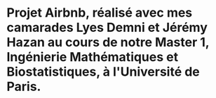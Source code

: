 # Projet Airbnb, réalisé avec mes camarades Lyes Demni et Jérémy Hazan au cours de notre Master 1, Ingénierie Mathématiques et Biostatistiques, à l'Université de Paris.
#
